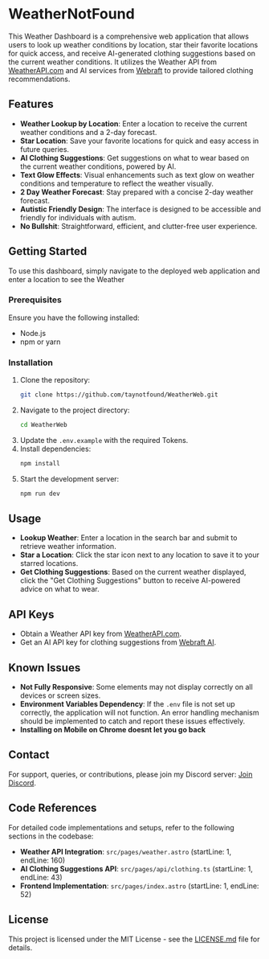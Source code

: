 # WeatherNotFound

This Weather Dashboard is a comprehensive web application that allows users to look up weather conditions by location, star their favorite locations for quick access, and receive AI-generated clothing suggestions based on the current weather conditions. It utilizes the Weather API from [WeatherAPI.com](https://www.weatherapi.com) and AI services from [Webraft](https://discord.gg/webraftai) to provide tailored clothing recommendations.

## Features

- **Weather Lookup by Location**: Enter a location to receive the current weather conditions and a 2-day forecast.
- **Star Location**: Save your favorite locations for quick and easy access in future queries.
- **AI Clothing Suggestions**: Get suggestions on what to wear based on the current weather conditions, powered by AI.
- **Text Glow Effects**: Visual enhancements such as text glow on weather conditions and temperature to reflect the weather visually.
- **2 Day Weather Forecast**: Stay prepared with a concise 2-day weather forecast.
- **Autistic Friendly Design**: The interface is designed to be accessible and friendly for individuals with autism.
- **No Bullshit**: Straightforward, efficient, and clutter-free user experience.

## Getting Started

To use this dashboard, simply navigate to the deployed web application and enter a location to see the Weather

### Prerequisites

Ensure you have the following installed:
- Node.js
- npm or yarn

### Installation

1. Clone the repository:
   ```bash
   git clone https://github.com/taynotfound/WeatherWeb.git
   ```
2. Navigate to the project directory:
   ```bash
   cd WeatherWeb
   ```
3. Update the `.env.example` with the required Tokens.
4. Install dependencies:
   ```bash
   npm install
   ```
5. Start the development server:
   ```bash
   npm run dev
   ```

## Usage

- **Lookup Weather**: Enter a location in the search bar and submit to retrieve weather information.
- **Star a Location**: Click the star icon next to any location to save it to your starred locations.
- **Get Clothing Suggestions**: Based on the current weather displayed, click the "Get Clothing Suggestions" button to receive AI-powered advice on what to wear.

## API Keys

- Obtain a Weather API key from [WeatherAPI.com](https://www.weatherapi.com).
- Get an AI API key for clothing suggestions from [Webraft AI](https://discord.gg/webraftai).

## Known Issues

- **Not Fully Responsive**: Some elements may not display correctly on all devices or screen sizes.
- **Environment Variables Dependency**: If the `.env` file is not set up correctly, the application will not function. An error handling mechanism should be implemented to catch and report these issues effectively.
- **Installing on Mobile on Chrome doesnt let you go back**

## Contact

For support, queries, or contributions, please join my Discord server: [Join Discord](https://discord.gg/GeYbxZ5QfW).

## Code References

For detailed code implementations and setups, refer to the following sections in the codebase:

- **Weather API Integration**: `src/pages/weather.astro` (startLine: 1, endLine: 160)
- **AI Clothing Suggestions API**: `src/pages/api/clothing.ts` (startLine: 1, endLine: 43)
- **Frontend Implementation**: `src/pages/index.astro` (startLine: 1, endLine: 52)

## License

This project is licensed under the MIT License - see the [LICENSE.md](LICENSE.md) file for details.
